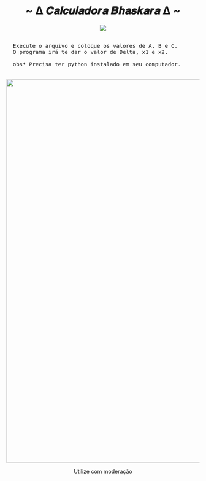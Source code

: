 <!-- CALCULADORA 2° GRAU -->
<h1 align="center">~ Δ 𝑪𝒂𝒍𝒄𝒖𝒍𝒂𝒅𝒐𝒓𝒂 𝑩𝒉𝒂𝒔𝒌𝒂𝒓𝒂 Δ ~</h1>

<div align="center">
<img src="https://images.educamaisbrasil.com.br/content/banco_de_imagens/guia-de-estudo/D/formula-bhaskara-matematica.jpg">
</div>

<br>

<pre>
  Execute o arquivo e coloque os valores de A, B e C.
  O programa irá te dar o valor de Delta, x1 e x2.
  
  obs* Precisa ter python instalado em seu computador.
</pre>

<br>

<div align="center">
  <img src = "https://media.giphy.com/media/EmdpZtNJ1hYOCvB7Rc/giphy.gif" width="1000" height="1000">
</div>

<p align="center">
  Utilize com moderação
  </p>
